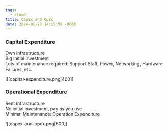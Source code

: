 ```yaml
---
tags:
  - cloud
title: CapEx and OpEx
date: 2024-01-28 14:15:56 -0600
---
```


### Capital Expenditure

Own infrastructure  
Big Initial Investment  
Lots of maintenance required: Support Staff, Power, Networking, Hardware Failures, etc.

![[capital-expenditure.png|400]]

### Operational Expenditure

Rent Infrastructure  
No initial investment, pay as you use  
Minimal Maintenance: Operation Expenditure

![[capex-and-opex.png|600]]
